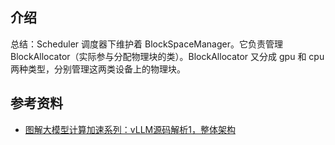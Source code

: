 

## 介绍

总结：Scheduler 调度器下维护着 BlockSpaceManager。它负责管理 BlockAllocator（实际参与分配物理块的类）。BlockAllocator 又分成 gpu 和 cpu 两种类型，分别管理这两类设备上的物理块。

## 参考资料

- [图解大模型计算加速系列：vLLM源码解析1，整体架构](https://zhuanlan.zhihu.com/p/691045737)